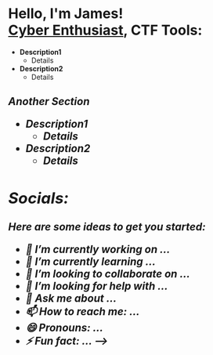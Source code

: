 <h1>Hello, I'm James! <br/><a href="https://github.com/jamesryla">Cyber Enthusiast</a>, <a [https://tryhackme.com/p/ryla]"

<h2>CTF Tools:</h2>

- <b>Description1</b>
  - Details
- <b>Description2</b>
  - Details <b><i>

<h2>Another Section

- <b>Description1</b>
  - Details
- <b>Description2</b>
  - Details <b><i>

<h2> Socials:</h2>

Here are some ideas to get you started:

- 🔭 I’m currently working on ...
- 🌱 I’m currently learning ...
- 👯 I’m looking to collaborate on ...
- 🤔 I’m looking for help with ...
- 💬 Ask me about ...
- 📫 How to reach me: ...
- 😄 Pronouns: ...
- ⚡ Fun fact: ...
-->
